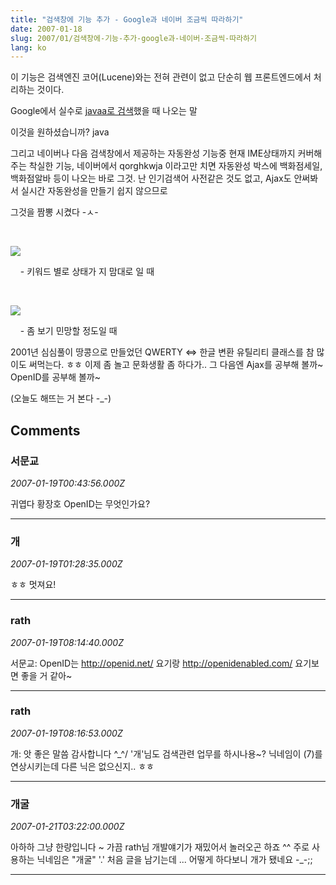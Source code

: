 ```yaml
---
title: "검색창에 기능 추가 - Google과 네이버 조금씩 따라하기"
date: 2007-01-18
slug: 2007/01/검색창에-기능-추가-google과-네이버-조금씩-따라하기
lang: ko
---
```


이 기능은 검색엔진 코어(Lucene)와는 전혀 관련이 없고 단순히 웹 프론트엔드에서 처리하는 것이다.

Google에서 실수로 [javaa로 검색](http://www.google.co.kr/search?hl=ko&q=javaa)했을 때 나오는 말

이것을 원하셨습니까? java

그리고 네이버나 다음 검색창에서 제공하는 자동완성 기능중 현재 IME상태까지 커버해주는 착실한 기능,
네이버에서 qorghkwja 이라고만 치면 자동완성 박스에 백화점세일, 백화점알바 등이 나오는 바로 그것. 
난 인기검색어 사전같은 것도 없고, Ajax도 안써봐서 실시간 자동완성을 만들기 쉽지 않으므로 

그것을 짬뽕 시켰다 -ㅅ-

    

![](/img/search_reform1.jpg)

    - 키워드 별로 상태가 지 맘대로 일 때 

    

![](/img/search_reform2.jpg)

    - 좀 보기 민망할 정도일 때 

2001년 심심풀이 땅콩으로 만들었던 QWERTY <=> 한글 변환 유틸리티 클래스를 참 많이도 써먹는다. ㅎㅎ
이제 좀 놀고 문화생활 좀 하다가.. 그 다음엔 Ajax를 공부해 볼까~ OpenID를 공부해 볼까~

(오늘도 해뜨는 거 본다 -_-)

## Comments

### 서문교
*2007-01-19T00:43:56.000Z*

귀엽다 황장호 OpenID는 무엇인가요?

---

### 개
*2007-01-19T01:28:35.000Z*

ㅎㅎ 멋져요!

---

### rath
*2007-01-19T08:14:40.000Z*

서문교: OpenID는 http://openid.net/ 요기랑 http://openidenabled.com/ 요기보면 좋을 거 같아~

---

### rath
*2007-01-19T08:16:53.000Z*

개: 앗 좋은 말씀 감사합니다 ^_^/ '개'님도 검색관련 업무를 하시나용~?
닉네임이 (7)를 연상시키는데 다른 닉은 없으신지.. ㅎㅎ

---

### 개굴
*2007-01-21T03:22:00.000Z*

아하하 그냥 한량입니다 ~ 
가끔 rath님 개발얘기가 재밌어서 놀러오곤 하죠 ^^
주로 사용하는 닉네임은 "개굴" '.' 처음 글을 남기는데 ... 어떻게 하다보니 개가 됐네요 -_-;;

---

